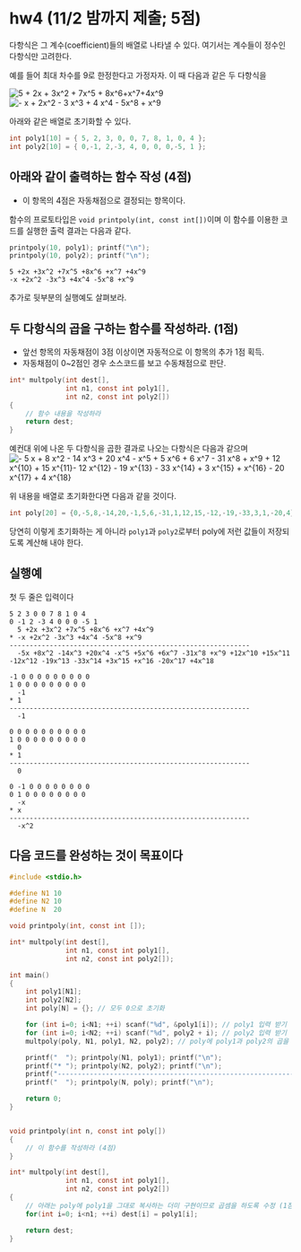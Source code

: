 # hw4 (11/2 밤까지 제출; 5점)

다항식은 그 계수(coefficient)들의 배열로 나타낼 수 있다.
여기서는 계수들이 정수인 다항식만 고려한다.

예를 들어 최대 차수를 9로 한정한다고 가정자자.
이 때 다음과 같은 두 다항식을 

<img src="https://latex.codecogs.com/gif.latex?\dpi{110}&space;5&space;&plus;&space;2x&space;&plus;&space;3x^2&space;&plus;&space;7x^5&space;&plus;&space;8x^6&plus;x^7&plus;4x^9" title="5 + 2x + 3x^2 + 7x^5 + 8x^6+x^7+4x^9" />

<img src="https://latex.codecogs.com/gif.latex?-x&space;&plus;2x^2&space;-3x^3&space;&plus;4x^4&space;-5x^8&space;&plus;x^9" title="- x + 2x^2 - 3 x^3 + 4 x^4 - 5x^8 + x^9" />

아래와 같은 배열로 초기화할 수 있다.

```c
int poly1[10] = { 5, 2, 3, 0, 0, 7, 8, 1, 0, 4 };
int poly2[10] = { 0,-1, 2,-3, 4, 0, 0, 0,-5, 1 };
```

## 아래와 같이 출력하는 함수 작성 (4점)
 * 이 항목의 4점은 자동채점으로 결정되는 항목이다.

함수의 프로토타입은 `void printpoly(int, const int[])`이며 이 함수를 이용한 코드를 실행한 출력 결과는 다음과 같다. 

```c
printpoly(10, poly1); printf("\n");
printpoly(10, poly2); printf("\n");
```

```
5 +2x +3x^2 +7x^5 +8x^6 +x^7 +4x^9
-x +2x^2 -3x^3 +4x^4 -5x^8 +x^9
```

추가로 뒷부분의 실행예도 살펴보라.


## 두 다항식의 곱을 구하는 함수를 작성하라. (1점)
 * 앞선 항목의 자동채점이 3점 이상이면 자동적으로 이 항목의 추가 1점 획득.
 * 자동채점이 0~2점인 경우 소스코드를 보고 수동채점으로 판단.

```c
int* multpoly(int dest[],
              int n1, const int poly1[],
              int n2, const int poly2[])
{
    // 함수 내용을 작성하라
    return dest;
}
```

예컨대 위에 나온 두 다항식을 곱한 결과로 나오는 다항식은 다음과 같으며
<img src="https://latex.codecogs.com/gif.latex?-&space;5&space;x&space;&plus;&space;8&space;x^2&space;-&space;14&space;x^3&space;&plus;&space;20&space;x^4&space;-&space;x^5&space;&plus;&space;5&space;x^6&space;&plus;&space;6&space;x^7&space;-&space;31&space;x^8&space;&plus;&space;x^9&space;&plus;&space;12&space;x^{10}&space;&plus;&space;15&space;x^{11}-&space;12&space;x^{12}&space;-&space;19&space;x^{13}&space;-&space;33&space;x^{14}&space;&plus;&space;3&space;x^{15}&space;&plus;&space;x^{16}&space;-&space;20&space;x^{17}&space;&plus;&space;4&space;x^{18}" title="- 5 x + 8 x^2 - 14 x^3 + 20 x^4 - x^5 + 5 x^6 + 6 x^7 - 31 x^8 + x^9 + 12 x^{10} + 15 x^{11}- 12 x^{12} - 19 x^{13} - 33 x^{14} + 3 x^{15} + x^{16} - 20 x^{17} + 4 x^{18}" />

위 내용을 배열로 초기화한다면 다음과 같을 것이다.
```c
int poly[20] = {0,-5,8,-14,20,-1,5,6,-31,1,12,15,-12,-19,-33,3,1,-20,4};
```

당연히 이렇게 초기화하는 게 아니라 `poly1`과 `poly2`로부터 poly에 저런 값들이 저장되도록 계산해 내야 한다.

## 실행예
첫 두 줄은 입력이다
```
5 2 3 0 0 7 8 1 0 4              
0 -1 2 -3 4 0 0 0 -5 1
  5 +2x +3x^2 +7x^5 +8x^6 +x^7 +4x^9
* -x +2x^2 -3x^3 +4x^4 -5x^8 +x^9
------------------------------------------------------------
  -5x +8x^2 -14x^3 +20x^4 -x^5 +5x^6 +6x^7 -31x^8 +x^9 +12x^10 +15x^11 -12x^12 -19x^13 -33x^14 +3x^15 +x^16 -20x^17 +4x^18
```

```
-1 0 0 0 0 0 0 0 0 0
1 0 0 0 0 0 0 0 0 0
  -1
* 1
------------------------------------------------------------
  -1
```

```
0 0 0 0 0 0 0 0 0 0
1 0 0 0 0 0 0 0 0 0
  0
* 1
------------------------------------------------------------
  0
```

```
0 -1 0 0 0 0 0 0 0 0
0 1 0 0 0 0 0 0 0 0
  -x
* x
------------------------------------------------------------
  -x^2
```

## 다음 코드를 완성하는 것이 목표이다
```c
#include <stdio.h>

#define N1 10
#define N2 10
#define N  20

void printpoly(int, const int []);

int* multpoly(int dest[],
              int n1, const int poly1[],
              int n2, const int poly2[]);

int main()
{
    int poly1[N1];
    int poly2[N2];
    int poly[N] = {}; // 모두 0으로 초기화

    for (int i=0; i<N1; ++i) scanf("%d", &poly1[i]); // poly1 입력 받기
    for (int i=0; i<N2; ++i) scanf("%d", poly2 + i); // poly2 입력 받기
    multpoly(poly, N1, poly1, N2, poly2); // poly에 poly1과 poly2의 곱을 저장

    printf("  "); printpoly(N1, poly1); printf("\n");
    printf("* "); printpoly(N2, poly2); printf("\n");
    printf("------------------------------------------------------------\n");
    printf("  "); printpoly(N, poly); printf("\n");

    return 0;
}


void printpoly(int n, const int poly[])
{
    // 이 함수를 작성하라 (4점)
}

int* multpoly(int dest[],
              int n1, const int poly1[],
              int n2, const int poly2[])
{
    // 아래는 poly에 poly1을 그대로 복사하는 더미 구현이므로 곱셈을 하도록 수정 (1점)
    for(int i=0; i<n1; ++i) dest[i] = poly1[i];

    return dest;
}
```
